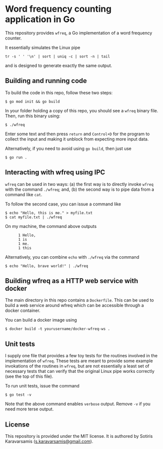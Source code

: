 # Word frequency counting application in Go

This repository provides `wfreq`, a Go implementation of a word frequency counter.

It essentially simulates the Linux pipe

`
tr -s ' ' '\n' | sort | uniq -c | sort -n | tail
`

and is designed to generate exactly the same output.

## Building and running code

To build the code in this repo, follow these two steps:

``
$ go mod init && go build
``

In your folder holding a copy of this repo, you should see a `wfreq` binary file. Then, run this binary using:

``
$ ./wfreq
``

Enter some text and then press `return` and `Control+D` for the program to collect the input and making it unblock from expecting more input data.

Alternatively, if you need to avoid using `go build`, then just use

``
$ go run .
``

## Interacting with wfreq using IPC

`wfreq` can be used in two ways: (a) the first way is to directly invoke `wfreq` with the command `./wfreq`; and, (b) the second way is to pipe data from a command like `cat`.

To follow the second case, you can issue a command like

```
$ echo "Hello, this is me." > myfile.txt
$ cat myfile.txt | ./wfreq
```

On my machine, the command above outputs

```
      1 Hello,
      1 is
      1 me.
      1 this
```

Alternatively, you can combine `echo` with `./wfreq` via the command

``
$ echo "Hello, brave world!" | ./wfreq
``

## Building wfreq as a HTTP web service with docker

The main directory in this repo contains a `Dockerfile`. This can be used to build a web service around wfreq which can be accessible through a docker container.

You can build a docker image using

```
$ docker build -t yourusername/docker-wfreq-ws .
```

## Unit tests

I supply one file that provides a few toy tests for the routines involved in the implementation of `wfreq`. These tests are meant to provide some example invokations of the routines in `wfreq`, but are not essentially a least set of necessary tests that can verify that the original Linux pipe works correctly (see the top of this file).

To run unit tests, issue the command

``
$ go test -v
``

Note that the above command enables `verbose` output. Remove `-v` if you need more terse output.

## License

This repository is provided under the MIT license. It is authored by Sotiris Karavarsamis (s.karavarsamis@gmail.com).
